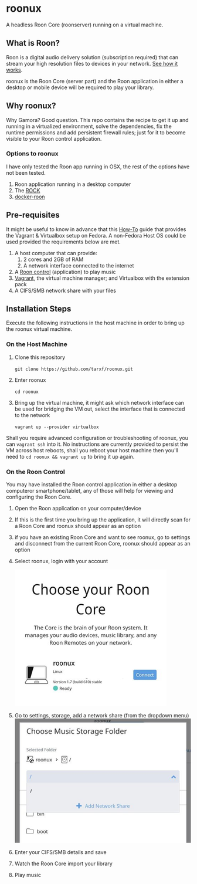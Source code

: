 # roonux
A headless Roon Core (roonserver) running on a virtual machine.

## What is Roon?

Roon is a digital audio delivery solution (subscription required) that can stream your high resolution files to devices in your network. [See how it works](https://roonlabs.com/howroonworks).

roonux is the Roon Core (server part) and the Roon application in either a desktop or mobile device will be required to play your library.

## Why roonux?

Why Gamora? Good question. This repo contains the recipe to get it up and running in a virtualized environment, solve the dependencies, fix the runtime permissions and add persistent firewall rules; just for it to become visible to your Roon control application.

### Options to roonux

I have only tested the Roon app running in OSX, the rest of the options have not been tested.

1. Roon application running in a desktop computer
1. The [ROCK](https://kb.roonlabs.com/ROCK:_Getting_Started)
1. [docker-roon](https://github.com/dubo-dubon-duponey/docker-roon)

## Pre-requisites

It might be useful to know in advance that this [How-To](https://computingforgeeks.com/how-to-install-vagrant-and-virtualbox-on-fedora/) guide that provides the Vagrant & Virtualbox setup on Fedora. A non-Fedora Host OS could be used provided the requirements below are met.

1. A host computer that can provide:
    1. 2 cores and 2GB of RAM
    1. A network interface connected to the internet
1. A [Roon control](https://roonlabs.com/downloads) (application) to play music
1. [Vagrant](https://www.vagrantup.com/), the virtual machine manager; and Virtualbox with the extension pack
1. A CIFS/SMB network share with your files

## Installation Steps

Execute the following instructions in the host machine in order to bring up the roonux virtual machine.

### On the Host Machine

1. Clone this repository

    `git clone https://github.com/tarxf/roonux.git`

1. Enter roonux

    `cd roonux`

1. Bring up the virtual machine, it might ask which network interface can be used for bridging the VM out, select the interface that is connected to the network

    `vagrant up --provider virtualbox`

Shall you require advanced configuration or troubleshooting of roonux, you can `vagrant ssh` into it. No instructions are currently provided to persist the VM across host reboots, shall you reboot your host machine then you'll need to `cd roonux && vagrant up` to bring it up again.

### On the Roon Control

You may have installed the Roon control application in either a desktop computeror smartphone/tablet, any of those will help for viewing and configuring the Roon Core.

1. Open the Roon application on your computer/device
2. If this is the first time you bring up the application, it will directly scan for a Roon Core and roonux should appear as an option
3. if you have an existing Roon Core and want to see roonux, go to settings and disconnect from the current Roon Core, roonux should appear as an option
4. Select roonux, login with your account

    ![Choose Roon Core](img/choose-roon-core.jpg?raw=true "Choose Roon Core")
5. Go to settings, storage, add a network share (from the dropdown menu)
    ![Network Share Location](img/network-share.jpg?raw=true "Network Share")
6. Enter your CIFS/SMB details and save 
7. Watch the Roon Core import your library
8. Play music
